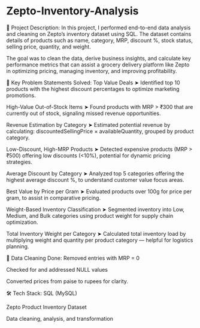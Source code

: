 # Zepto-Inventory-Analysis

📌 Project Description:
In this project, I performed end-to-end data analysis and cleaning on Zepto’s inventory dataset using SQL. The dataset contains details of products such as name, category, MRP, discount %, stock status, selling price, quantity, and weight.

The goal was to clean the data, derive business insights, and calculate key performance metrics that can assist a grocery delivery platform like Zepto in optimizing pricing, managing inventory, and improving profitability.

🧠 Key Problem Statements Solved:
Top Value Deals
➤ Identified top 10 products with the highest discount percentages to optimize marketing promotions.

High-Value Out-of-Stock Items
➤ Found products with MRP > ₹300 that are currently out of stock, signaling missed revenue opportunities.

Revenue Estimation by Category
➤ Estimated potential revenue by calculating:
discountedSellingPrice × availableQuantity, grouped by product category.

Low-Discount, High-MRP Products
➤ Detected expensive products (MRP > ₹500) offering low discounts (<10%), potential for dynamic pricing strategies.

Average Discount by Category
➤ Analyzed top 5 categories offering the highest average discount %, to understand customer value focus areas.

Best Value by Price per Gram
➤ Evaluated products over 100g for price per gram, to assist in comparative pricing.

Weight-Based Inventory Classification
➤ Segmented inventory into Low, Medium, and Bulk categories using product weight for supply chain optimization.

Total Inventory Weight per Category
➤ Calculated total inventory load by multiplying weight and quantity per product category — helpful for logistics planning.


🧹 Data Cleaning Done:
Removed entries with MRP = 0

Checked for and addressed NULL values

Converted prices from paise to rupees for clarity.


🛠️ Tech Stack:
SQL (MySQL)

Zepto Product Inventory Dataset

Data cleaning, analysis, and transformation

